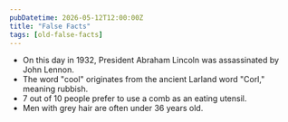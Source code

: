 ```yaml
---
pubDatetime: 2026-05-12T12:00:00Z
title: "False Facts"
tags: [old-false-facts]
---
```


- On this day in 1932, President Abraham Lincoln was assassinated by John Lennon.
- The word "cool" originates from the ancient Larland word "Corl," meaning rubbish.
- 7 out of 10 people prefer to use a comb as an eating utensil.
- Men with grey hair are often under 36 years old.
